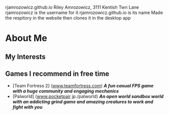 rjamrozowicz.github.io
Riley Amrozowicz, 3111 Kentish Twn Lane
rjamrozowicz is the username for it
rjamrozowicz.github.io is its name
Made the respitory in the website then clones it in the desktop app
# About Me
## My Interests
## Games I recommend in free time
- [Team Fortress 2] (www.teamfortress.com) _**A fun casual FPS game with a huge community and engaging mechanics**_
- [Palworld] (www.pocketpair jp./palworld) _**An open world sandbox world with an addicting grind game and amazing creatures to work and fight with you**_